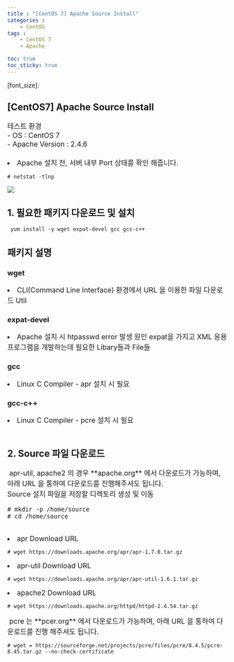 ```yaml
---
title : "[CentOS 7] Apache Source Install"
categories : 
    - CentOS
tags :
    - CentOS 7
    - Apache

toc: true
toc_sticky: true
---
```

[font_size]: 

## [CentOS7] Apache Source Install

<div style="font-size:16px;">
테스트 환경<br>
- OS : CentOS 7<br>
- Apache Version : 2.4.6<br><br>
<li>Apache 설치 전, 서버 내부 Port 상태를 확인 해줍니다.</li>
</div>

```
# netstat -tlnp
```

<img src="https://github.com/hyundo0630/hyundo0630.github.io/blob/main/images/CentOS7%20netstat.png?raw=true"><br>

## 1. 필요한 패키지 다운로드 및 설치
```
 yum install -y wget expat-devel gcc gcc-c++
```

## 패키지 설명

### wget
<div style="font-size:16px;">
<li>CLI(Command Line Interface) 환경에서 URL 을 이용한 파일 다운로드 Util</li>
</div>

### expat-devel
<div style="font-size:16px;">
<li>
Apache 설치 시 htpasswd error 발생 원인
expat을 가지고 XML 응용 프로그램을 개발하는데 필요한 Libary들과 File들
</li>
</div>

### gcc
<div style="font-size:16px;">
<li>Linux C Compiler - apr 설치 시 필요</li>
</div>

### gcc-c++
<div style="font-size:16px;">
<li>Linux C Compiler - pcre 설치 시 필요</li><br>
</div>

## 2. Source 파일 다운로드
<div style="font-size:16px;">
&nbsp;apr-util, apache2 의 경우 **apache.org** 에서 다운로드가 가능하며, 아래 URL 을 통하여 다운로드를 진행해주셔도 됩니다.<br>
Source 설치 파일을 저장할 디렉토리 생성 및 이동<p><p>

```
# mkdir -p /home/source
# cd /home/source
```

</div>
<br>
<div style="font-size:16px;">
<li>apr Download URL</li>
</div>

```
# wget https://downloads.apache.org/apr/apr-1.7.0.tar.gz
```
<div style="font-size:16px;">
<li>apr-util Download URL</li>
</div>

```
# wget https://downloads.apache.org/apr/apr-util-1.6.1.tar.gz
```
<div style="font-size:16px;">
<li> apache2 Download URL</li>
</div>

```
# wget https://downloads.apache.org/httpd/httpd-2.4.54.tar.gz
```

<div style="font-size:16px;">
&nbsp;pcre 는 **pcer.org** 에서 다운로드가 가능하며, 아래 URL 을 통하여 다운로드를 진행 해주셔도 됩니다.
</div>

```
# wget = https://sourceforge.net/projects/pcre/files/pcre/8.4.5/pcre-8.45.tar.gz --no-check-certificate
```
